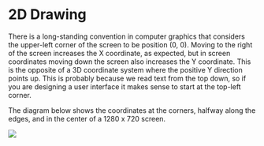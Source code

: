 # 2D Drawing

There is a long-standing convention in computer graphics that considers the upper-left corner of the screen to be position (0, 0). Moving to the right of the screen increases the X coordinate, as expected, but in screen coordinates moving down the screen also increases the Y coordinate. This is the opposite of a 3D coordinate system where the positive Y direction points up. This is probably because we read text from the top down, so if you are designing a user interface it makes sense to start at the top-left corner.

The diagram below shows the coordinates at the corners, halfway along the edges, and in the center of a 1280 x 720 screen.

![](https://github.com/UltraEngine/Documentation/blob/master/Images/screencoords.png?raw=true)

